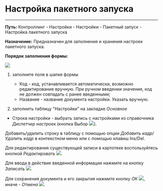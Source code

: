 ﻿# Настройка пакетного запуска

____________________________

**Путь:** Контроллинг - Настройки - Настройки - Пакетный запуск - Настройка пакетного запуска

**Назначение:** Предназначен для заполнения и хранения настроек пакетного запуска.

**Порядок заполнения формы:**

![](topic:.AddFiles.Screenshot_20150.jpg)

1. заполните поля в шапке формы

    * Код - код, устанавливается автоматически, возможно редактирование вручную. При ручном введении значения, код не должен совпадать с ранее введенными;
    * Название - название документа настройки. Указать вручную.

2.  заполнить таблицу "Настройки" на закладке *Основное*

- Строка настройки - выбрать запись с настройками из справочника *Диспетчер настроек* (кнопка Выбор ![](topic:Com.AddFiles.Buttons.Btn_select.png)).

Добавить/удалить строку в таблицу с помощью опции *Добавить кадр/Удалить кадр* в контекстном меню или с помощью клавиш Ins/Del.

Для редактирования существующей записи в картотеке воспользуйтесь кнопкой *Редактировать* ![](topic:Com.AddFiles.Buttons.Btn_Edit.png).

Для ввода в действие введенной информации нажмите на кнопку *Записать* ![](topic:Com.AddFiles.Buttons.Btn_Post.png).

Для сохранения документа и его закрытия нажмите кнопку *ОК* ![](topic:Com.AddFiles.Buttons.Btn_Ok_grey.png), иначе - *Отмена* ![](topic:Com.AddFiles.Buttons.Btn_CloseCancel.png).
